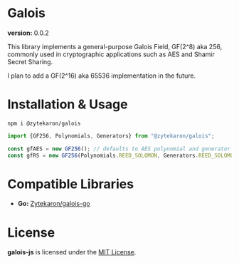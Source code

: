 # Galois

**version:** 0.0.2

This library implements a general-purpose Galois Field, GF(2^8) aka 256,
commonly used in cryptographic applications such as AES and Shamir Secret Sharing.

I plan to add a GF(2^16) aka 65536 implementation in the future.

# Installation & Usage

```
npm i @zytekaron/galois
```

```ts
import {GF256, Polynomials, Generators} from "@zytekaron/galois";

const gfAES = new GF256(); // defaults to AES polynomial and generator
const gfRS = new GF256(Polynomials.REED_SOLOMON, Generators.REED_SOLOMON);
```

# Compatible Libraries

- **Go:** [Zytekaron/galois-go](https://github.com/Zytekaron/galois-go)

# License

**galois-js** is licensed under the [MIT License](./LICENSE).
